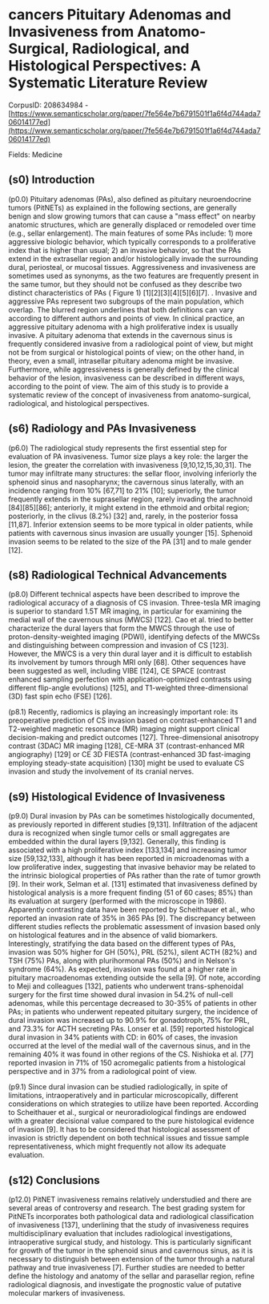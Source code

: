 # cancers Pituitary Adenomas and Invasiveness from Anatomo-Surgical, Radiological, and Histological Perspectives: A Systematic Literature Review

CorpusID: 208634984 - [https://www.semanticscholar.org/paper/7fe564e7b6791501f1a6f4d744ada706014177ed](https://www.semanticscholar.org/paper/7fe564e7b6791501f1a6f4d744ada706014177ed)

Fields: Medicine

## (s0) Introduction
(p0.0) Pituitary adenomas (PAs), also defined as pituitary neuroendocrine tumors (PitNETs) as explained in the following sections, are generally benign and slow growing tumors that can cause a "mass effect" on nearby anatomic structures, which are generally displaced or remodeled over time (e.g., sellar enlargement). The main features of some PAs include: 1) more aggressive biologic behavior, which typically corresponds to a proliferative index that is higher than usual; 2) an invasive behavior, so that the PAs extend in the extrasellar region and/or histologically invade the surrounding dural, periosteal, or mucosal tissues. Aggressiveness and invasiveness are sometimes used as synonyms, as the two features are frequently present in the same tumor, but they should not be confused as they describe two distinct characteristics of PAs ( Figure 1) [1][2][3][4][5][6][7]. . Invasive and aggressive PAs represent two subgroups of the main population, which overlap. The blurred region underlines that both definitions can vary according to different authors and points of view. In clinical practice, an aggressive pituitary adenoma with a high proliferative index is usually invasive. A pituitary adenoma that extends in the cavernous sinus is frequently considered invasive from a radiological point of view, but might not be from surgical or histological points of view; on the other hand, in theory, even a small, intrasellar pituitary adenoma might be invasive. Furthermore, while aggressiveness is generally defined by the clinical behavior of the lesion, invasiveness can be described in different ways, according to the point of view. The aim of this study is to provide a systematic review of the concept of invasiveness from anatomo-surgical, radiological, and histological perspectives.
## (s6) Radiology and PAs Invasiveness
(p6.0) The radiological study represents the first essential step for evaluation of PA invasiveness. Tumor size plays a key role: the larger the lesion, the greater the correlation with invasiveness [9,10,12,15,30,31]. The tumor may infiltrate many structures: the sellar floor, involving inferiorly the sphenoid sinus and nasopharynx; the cavernous sinus laterally, with an incidence ranging from 10% [67,71] to 21% [10]; superiorly, the tumor frequently extends in the suprasellar region, rarely invading the arachnoid [84][85][86]; anteriorly, it might extend in the ethmoid and orbital region; posteriorly, in the clivus (8.2%) [32] and, rarely, in the posterior fossa [11,87]. Inferior extension seems to be more typical in older patients, while patients with cavernous sinus invasion are usually younger [15]. Sphenoid invasion seems to be related to the size of the PA [31] and to male gender [12].
## (s8) Radiological Technical Advancements
(p8.0) Different technical aspects have been described to improve the radiological accuracy of a diagnosis of CS invasion. Three-tesla MR imaging is superior to standard 1.5T MR imaging, in particular for examining the medial wall of the cavernous sinus (MWCS) [122]. Cao et al. tried to better characterize the dural layers that form the MWCS through the use of proton-density-weighted imaging (PDWI), identifying defects of the MWCSs and distinguishing between compression and invasion of CS [123]. However, the MWCS is a very thin dural layer and it is difficult to establish its involvement by tumors through MRI only [68]. Other sequences have been suggested as well, including VIBE [124], CE SPACE (contrast enhanced sampling perfection with application-optimized contrasts using different flip-angle evolutions) [125], and T1-weighted three-dimensional (3D) fast spin echo (FSE) [126].

(p8.1) Recently, radiomics is playing an increasingly important role: its preoperative prediction of CS invasion based on contrast-enhanced T1 and T2-weighted magnetic resonance (MR) imaging might support clinical decision-making and predict outcomes [127]. Three-dimensional anisotropy contrast (3DAC) MR imaging [128], CE-MRA 3T (contrast-enhanced MR angiography) [129] or CE 3D FIESTA (contrast-enhanced 3D fast-imaging employing steady-state acquisition) [130] might be used to evaluate CS invasion and study the involvement of its cranial nerves.
## (s9) Histological Evidence of Invasiveness
(p9.0) Dural invasion by PAs can be sometimes histologically documented, as previously reported in different studies [9,131]. Infiltration of the adjacent dura is recognized when single tumor cells or small aggregates are embedded within the dural layers [9,132]. Generally, this finding is associated with a high proliferative index [133,134] and increasing tumor size [59,132,133], although it has been reported in microadenomas with a low proliferative index, suggesting that invasive behavior may be related to the intrinsic biological properties of PAs rather than the rate of tumor growth [9]. In their work, Selman et al. [131] estimated that invasiveness defined by histological analysis is a more frequent finding (51 of 60 cases; 85%) than its evaluation at surgery (performed with the microscope in 1986). Apparently contrasting data have been reported by Scheithauer et al., who reported an invasion rate of 35% in 365 PAs [9]. The discrepancy between different studies reflects the problematic assessment of invasion based only on histological features and in the absence of valid biomarkers. Interestingly, stratifying the data based on the different types of PAs, invasion was 50% higher for GH (50%), PRL (52%), silent ACTH (82%) and TSH (75%) PAs, along with plurihormonal PAs (50%) and in Nelson's syndrome (64%). As expected, invasion was found at a higher rate in pituitary macroadenomas extending outside the sella [9]. Of note, according to Meji and colleagues [132], patients who underwent trans-sphenoidal surgery for the first time showed dural invasion in 54.2% of null-cell adenomas, while this percentage decreased to 30-35% of patients in other PAs; in patients who underwent repeated pituitary surgery, the incidence of dural invasion was increased up to 90.9% for gonadotroph, 75% for PRL, and 73.3% for ACTH secreting PAs. Lonser et al. [59] reported histological dural invasion in 34% patients with CD: in 60% of cases, the invasion occurred at the level of the medial wall of the cavernous sinus, and in the remaining 40% it was found in other regions of the CS. Nishioka et al. [77] reported invasion in 71% of 150 acromegalic patients from a histological perspective and in 37% from a radiological point of view.

(p9.1) Since dural invasion can be studied radiologically, in spite of limitations, intraoperatively and in particular microscopically, different considerations on which strategies to utilize have been reported. According to Scheithauer et al., surgical or neuroradiological findings are endowed with a greater decisional value compared to the pure histological evidence of invasion [9]. It has to be considered that histological assessment of invasion is strictly dependent on both technical issues and tissue sample representativeness, which might frequently not allow its adequate evaluation.
## (s12) Conclusions
(p12.0) PitNET invasiveness remains relatively understudied and there are several areas of controversy and research. The best grading system for PitNETs incorporates both pathological data and radiological classification of invasiveness [137], underlining that the study of invasiveness requires multidisciplinary evaluation that includes radiological investigations, intraoperative surgical study, and histology. This is particularly significant for growth of the tumor in the sphenoid sinus and cavernous sinus, as it is necessary to distinguish between extension of the tumor through a natural pathway and true invasiveness [7]. Further studies are needed to better define the histology and anatomy of the sellar and parasellar region, refine radiological diagnosis, and investigate the prognostic value of putative molecular markers of invasiveness.
